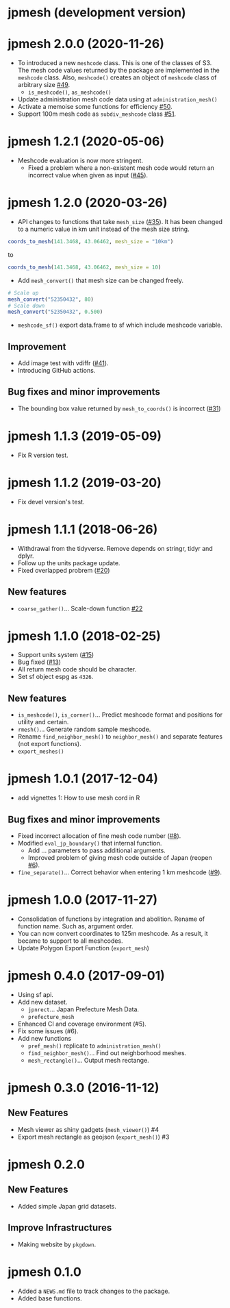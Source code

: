 # jpmesh (development version)

# jpmesh 2.0.0 (2020-11-26)

- To introduced a new `meshcode` class. This is one of the classes of S3. The mesh code values returned by the package are implemented in the `meshcode` class. Also, `meshcode()` creates an object of `meshcode` class of arbitrary size [#49](https://github.com/uribo/jpmesh/pull/49).
    - `is_meshcode()`, `as_meshcode()`
- Update administration mesh code data using at `administration_mesh()`
- Activate a memoise some functions for efficiency [#50](https://github.com/uribo/jpmesh/pull/50).
- Support 100m mesh code as `subdiv_meshcode` class [#51](https://github.com/uribo/jpmesh/pull/51).

# jpmesh 1.2.1 (2020-05-06)

- Meshcode evaluation is now more stringent.
    - Fixed a problem where a non-existent mesh code would return an incorrect value when given as input ([#45](https://github.com/uribo/jpmesh/issues/45)).

# jpmesh 1.2.0 (2020-03-26)

- API changes to functions that take `mesh_size` ([#35](https://github.com/uribo/jpmesh/issues/35)). It has been changed to a numeric value in km unit instead of the mesh size string.

```r
coords_to_mesh(141.3468, 43.06462, mesh_size = "10km")
```

to

```r
coords_to_mesh(141.3468, 43.06462, mesh_size = 10)
```

- Add `mesh_convert()` that mesh size can be changed freely.

```r
# Scale up
mesh_convert("52350432", 80)
# Scale down
mesh_convert("52350432", 0.500)
```

- `meshcode_sf()` export data.frame to sf which include meshcode variable.

## Improvement

- Add image test with vdiffr ([#41](https://github.com/uribo/jpmesh/pull/41)).
- Introducing GitHub actions.

## Bug fixes and minor improvements

- The bounding box value returned by `mesh_to_coords()` is incorrect ([#31](https://github.com/uribo/jpmesh/issues/31))

# jpmesh 1.1.3 (2019-05-09)

- Fix R version test.

# jpmesh 1.1.2 (2019-03-20)

- Fix devel version's test.

# jpmesh 1.1.1 (2018-06-26)

- Withdrawal from the tidyverse. Remove depends on stringr, tidyr and dplyr.
- Follow up the units package update.
- Fixed overlapped probrem ([#20](https://github.com/uribo/jpmesh/issues/20))

## New features

- `coarse_gather()`... Scale-down function [#22](https://github.com/uribo/jpmesh/issues/22)

# jpmesh 1.1.0 (2018-02-25)

- Support units system ([#15](https://github.com/uribo/jpmesh/issues/15))
- Bug fixed ([#13](https://github.com/uribo/jpmesh/issues/13))
- All return mesh code should be character.
- Set sf object espg as `4326`.

## New features

- `is_meshcode()`, `is_corner()`... Predict meshcode format and positions for utility and certain.
- `rmesh()`... Generate random sample meshcode.
- Rename `find_neighbor_mesh()` to `neighbor_mesh()` and separate features (not export functions).
- `export_meshes()`

# jpmesh 1.0.1 (2017-12-04)

- add vignettes 1: How to use mesh cord in R

## Bug fixes and minor improvements

- Fixed incorrect allocation of fine mesh code number ([#8](https://github.com/uribo/jpmesh/issues/8)).
- Modified `eval_jp_boundary()` that internal function.
    - Add ... parameters to pass additional arguments.
    - Improved problem of giving mesh code outside of Japan (reopen [#6](https://github.com/uribo/jpmesh/issues/6)).
- `fine_separate()`... Correct behavior when entering 1 km meshcode ([#9](https://github.com/uribo/jpmesh/issues/9)).

# jpmesh 1.0.0 (2017-11-27)

- Consolidation of functions by integration and abolition. Rename of function name. Such as, argument order.
- You can now convert coordinates to 125m meshcode. As a result, it became to support to all meshcodes.
- Update Polygon Export Function (`export_mesh`)

# jpmesh 0.4.0 (2017-09-01)

- Using sf api.
- Add new dataset.
    - `jpnrect`... Japan Prefecture Mesh Data.
    - `prefecture_mesh`
- Enhanced CI and coverage environment (#5).
- Fix some issues (#6).
- Add new functions
    - `pref_mesh()` replicate to `administration_mesh()`
    - `find_neighbor_mesh()`... Find out neighborhood meshes.
    - `mesh_rectangle()`... Output mesh rectange.

# jpmesh 0.3.0 (2016-11-12)

## New Features

- Mesh viewer as shiny gadgets (`mesh_viewer()`) #4
- Export mesh rectangle as geojson (`export_mesh()`) #3

# jpmesh 0.2.0

## New Features

- Added simple Japan grid datasets.

## Improve Infrastructures

- Making website by `pkgdown`.

# jpmesh 0.1.0

- Added a `NEWS.md` file to track changes to the package.
- Added base functions.
